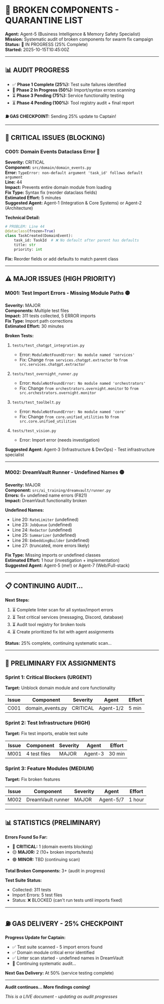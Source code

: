 # 🚨 BROKEN COMPONENTS - QUARANTINE LIST

**Agent:** Agent-5 (Business Intelligence & Memory Safety Specialist)  
**Mission:** Systematic audit of broken components for swarm fix campaign  
**Status:** 🔄 IN PROGRESS (25% Complete)  
**Started:** 2025-10-15T10:45:00Z

---

## 📊 AUDIT PROGRESS

- ✅ **Phase 1 Complete (25%):** Test suite failures identified
- 🔄 **Phase 2 In Progress (50%):** Import/syntax errors scanning
- ⏳ **Phase 3 Pending (75%):** Service functionality testing
- ⏳ **Phase 4 Pending (100%):** Tool registry audit + final report

**⛽ GAS CHECKPOINT:** Sending 25% update to Captain!

---

## 🚨 CRITICAL ISSUES (BLOCKING)

### **C001: Domain Events Dataclass Error** 🔴
**Severity:** CRITICAL  
**Component:** `src/domain/domain_events.py`  
**Error:** `TypeError: non-default argument 'task_id' follows default argument`  
**Line:** 44  
**Impact:** Prevents entire domain module from loading  
**Fix Type:** Syntax fix (reorder dataclass fields)  
**Estimated Effort:** 5 minutes  
**Suggested Agent:** Agent-1 (Integration & Core Systems) or Agent-2 (Architecture)

**Technical Detail:**
```python
# PROBLEM: Line 44
@dataclass(frozen=True)
class TaskCreated(DomainEvent):
    task_id: TaskId  # ❌ No default after parent has defaults
    title: str
    priority: int
```

**Fix:** Reorder fields or add defaults to match parent class

---

## ⚠️ MAJOR ISSUES (HIGH PRIORITY)

### **M001: Test Import Errors - Missing Module Paths** 🟡
**Severity:** MAJOR  
**Components:** Multiple test files  
**Impact:** 311 tests collected, 5 ERROR imports  
**Fix Type:** Import path corrections  
**Estimated Effort:** 30 minutes

**Broken Tests:**
1. `tests/test_chatgpt_integration.py`
   - Error: `ModuleNotFoundError: No module named 'services'`
   - Fix: Change `from services.chatgpt.extractor` to `from src.services.chatgpt.extractor`

2. `tests/test_overnight_runner.py`
   - Error: `ModuleNotFoundError: No module named 'orchestrators'`
   - Fix: Change `from orchestrators.overnight.monitor` to `from src.orchestrators.overnight.monitor`

3. `tests/test_toolbelt.py`
   - Error: `ModuleNotFoundError: No module named 'core'`
   - Fix: Change `from core.unified_utilities` to `from src.core.unified_utilities`

4. `tests/test_vision.py`
   - Error: Import error (needs investigation)

**Suggested Agent:** Agent-3 (Infrastructure & DevOps) - Test infrastructure specialist

---

### **M002: DreamVault Runner - Undefined Names** 🟡
**Severity:** MAJOR  
**Component:** `src/ai_training/dreamvault/runner.py`  
**Errors:** 6+ undefined name errors (F821)  
**Impact:** DreamVault functionality broken

**Undefined Names:**
- Line 20: `RateLimiter` (undefined)
- Line 23: `JobQueue` (undefined)
- Line 24: `Redactor` (undefined)
- Line 25: `Summarizer` (undefined)
- Line 26: `EmbeddingBuilder` (undefined)
- Line 27: (truncated, more errors likely)

**Fix Type:** Missing imports or undefined classes  
**Estimated Effort:** 1 hour (investigation + implementation)  
**Suggested Agent:** Agent-5 (me!) or Agent-7 (Web/Full-stack)

---

## 📋 CONTINUING AUDIT...

**Next Steps:**
1. ⏳ Complete linter scan for all syntax/import errors
2. ⏳ Test critical services (messaging, Discord, database)
3. ⏳ Audit tool registry for broken tools
4. ⏳ Create prioritized fix list with agent assignments

**Status:** 25% complete, continuing systematic scan...

---

## 🎯 PRELIMINARY FIX ASSIGNMENTS

### **Sprint 1: Critical Blockers (URGENT)**
**Target:** Unblock domain module and core functionality

| Issue | Component | Severity | Agent | Effort |
|-------|-----------|----------|-------|--------|
| C001 | domain_events.py | CRITICAL | Agent-1/2 | 5 min |

### **Sprint 2: Test Infrastructure (HIGH)**
**Target:** Fix test imports, enable test suite

| Issue | Component | Severity | Agent | Effort |
|-------|-----------|----------|-------|--------|
| M001 | 4 test files | MAJOR | Agent-3 | 30 min |

### **Sprint 3: Feature Modules (MEDIUM)**
**Target:** Fix broken features

| Issue | Component | Severity | Agent | Effort |
|-------|-----------|----------|-------|--------|
| M002 | DreamVault runner | MAJOR | Agent-5/7 | 1 hour |

---

## 📊 STATISTICS (PRELIMINARY)

**Errors Found So Far:**
- 🔴 **CRITICAL:** 1 (domain events blocking)
- 🟡 **MAJOR:** 2 (10+ broken imports/tests)
- 🟢 **MINOR:** TBD (continuing scan)

**Total Broken Components:** 3+ (audit in progress)

**Test Suite Status:**
- Collected: 311 tests
- Import Errors: 5 test files
- Status: ❌ BLOCKED (can't run tests until imports fixed)

---

## ⛽ GAS DELIVERY - 25% CHECKPOINT

**Progress Update for Captain:**
- ✅ Test suite scanned - 5 import errors found
- ✅ Domain module critical error identified
- ✅ Linter scan started - undefined names in DreamVault
- 🔄 Continuing systematic audit...

**Next Gas Delivery:** At 50% (service testing complete)

---

**Audit continues... More findings coming!**

*This is a LIVE document - updating as audit progresses*

